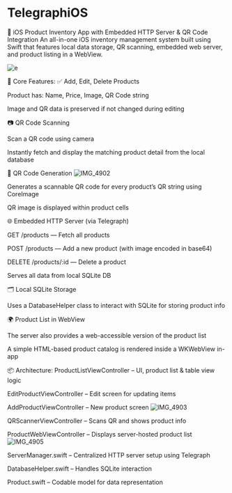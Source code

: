 # TelegraphiOS
📱 iOS Product Inventory App with Embedded HTTP Server & QR Code Integration
An all-in-one iOS inventory management system built using Swift that features local data storage, QR scanning, embedded web server, and product listing in a WebView.

![e](https://github.com/user-attachments/assets/6511f590-83d2-458b-84b9-f6d6cc0c0ab7)




🔹 Core Features:
✅ Add, Edit, Delete Products

Product has: Name, Price, Image, QR Code string




Image and QR data is preserved if not changed during editing

📷 QR Code Scanning

Scan a QR code using camera

Instantly fetch and display the matching product detail from the local database

🧾 QR Code Generation
![IMG_4902](https://github.com/user-attachments/assets/3eed1e47-a80e-4d4d-81c6-1e5e79328be4)

Generates a scannable QR code for every product’s QR string using CoreImage

QR image is displayed within product cells

🌐 Embedded HTTP Server (via Telegraph)

GET /products — Fetch all products

POST /products — Add a new product (with image encoded in base64)

DELETE /products/:id — Delete a product

Serves all data from local SQLite DB

🗂️ Local SQLite Storage

Uses a DatabaseHelper class to interact with SQLite for storing product info

🌍 Product List in WebView

The server also provides a web-accessible version of the product list

A simple HTML-based product catalog is rendered inside a WKWebView in-app

📦 Architecture:
ProductListViewController – UI, product list & table view logic

EditProductViewController – Edit screen for updating items

AddProductViewController – New product screen
![IMG_4903](https://github.com/user-attachments/assets/db1bb15f-9379-498f-9784-1f09d4859598)

QRScannerViewController – Scans QR and shows product info

ProductWebViewController – Displays server-hosted product list
![IMG_4905](https://github.com/user-attachments/assets/7c916e90-2a0c-4f9a-af16-eeaca376502b)

ServerManager.swift – Centralized HTTP server setup using Telegraph

DatabaseHelper.swift – Handles SQLite interaction

Product.swift – Codable model for data representation
